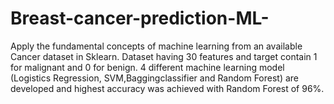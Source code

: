 # Breast-cancer-prediction-ML-

Apply the fundamental concepts of machine learning from an available Cancer dataset in Sklearn. Dataset having 30 features and target contain 1 for malignant and 0 for benign. 4 different machine learning model (Logistics Regression, SVM,Baggingclassifier and Random Forest) are developed and highest accuracy was achieved with Random Forest of 96%.

